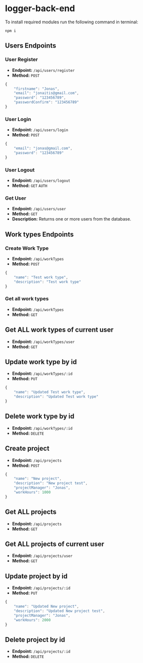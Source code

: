 # logger-back-end

To install required modules run the following command in terminal:

`npm i`

## Users Endpoints

### User Register

- **Endpoint:** `/api/users/register`
- **Method:** `POST`
```js
{
    "firstname": "Jonas",
    "email": "jonaitis@gmail.com",
    "password": "123456789",
    "passwordConfirm": "123456789"
}
```

### User Login

- **Endpoint:** `/api/users/login`
- **Method:** `POST`
```js
{
    "email": "jonas@gmail.com",
    "password": "123456789"
}
```

### User Logout

- **Endpoint:** `/api/users/logout`
- **Method:** `GET` `AUTH`

### Get User

- **Endpoint:** `/api/users/user`
- **Method:** `GET`
- **Description:** Returns one or more users from the database.


## Work types Endpoints

### Create Work Type

- **Endpoint:** `/api/workTypes`
- **Method:** `POST`
```js
{
    "name": "Test work type",
    "description": "Test work type"
}
```

### Get all work types

- **Endpoint:** `/api/workTypes`
- **Method:** `GET`

## Get ALL work types of current user

- **Endpoint:** `/api/workTypes/user`
- **Method:** `GET`

## Update work type by id

- **Endpoint:** `/api/workTypes/:id`
- **Method:** `PUT`
```js
{
    "name": "Updated Test work type",
    "description": "Updated Test work type"
}
```

## Delete work type by id

- **Endpoint:** `/api/workTypes/:id`
- **Method:** `DELETE`

## Create project

- **Endpoint:** `/api/projects`
- **Method:** `POST`
```js
{
    "name": "New project",
    "description": "New project test",
    "projectManager": "Jonas",
    "workHours": 1000
}
```

## Get ALL projects

- **Endpoint:** `/api/projects`
- **Method:** `GET`

## Get ALL projects of current user

- **Endpoint:** `/api/projects/user`
- **Method:** `GET`

## Update project by id

- **Endpoint:** `/api/projects/:id`
- **Method:** `PUT`
```js
{
    "name": "Updated New project",
    "description": "Updated New project test",
    "projectManager": "Jonas",
    "workHours": 2000
}
```

## Delete project by id

- **Endpoint:** `/api/projects/:id`
- **Method:** `DELETE`